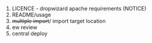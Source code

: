 1. LICENCE - dropwizard apache requirements (NOTICE)
1. README/usage
1. ~~multiple import~~/ import target location
1. ew review
1. central deploy
